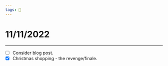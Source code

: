 ```yaml
---
tags: 📆
---
```


# 11/11/2022
---

- [ ] Consider blog post.
- [x] Christmas shopping - the revenge/finale.
